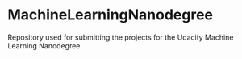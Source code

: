 # MachineLearningNanodegree
Repository used for submitting the projects for the Udacity Machine Learning Nanodegree.
